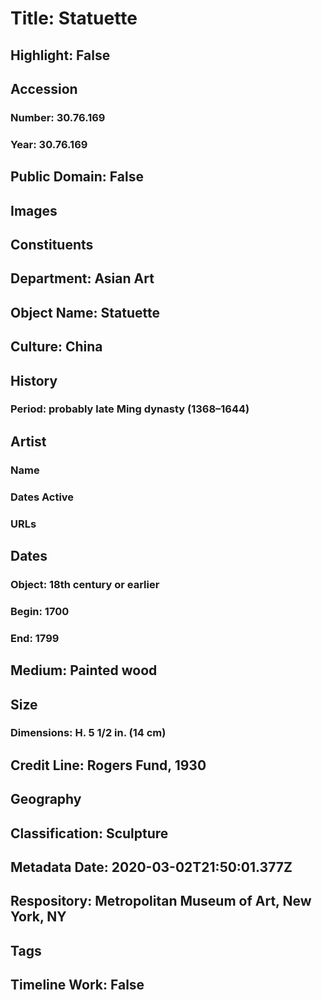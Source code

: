 # Title: Statuette
## Highlight: False
## Accession
### Number: 30.76.169
### Year: 30.76.169
## Public Domain: False
## Images
## Constituents
## Department: Asian Art
## Object Name: Statuette
## Culture: China
## History
### Period: probably late Ming dynasty (1368–1644)
## Artist
### Name
### Dates Active
### URLs
## Dates
### Object: 18th century or earlier
### Begin: 1700
### End: 1799
## Medium: Painted wood
## Size
### Dimensions: H. 5 1/2 in. (14 cm)
## Credit Line: Rogers Fund, 1930
## Geography
## Classification: Sculpture
## Metadata Date: 2020-03-02T21:50:01.377Z
## Respository: Metropolitan Museum of Art, New York, NY
## Tags
## Timeline Work: False